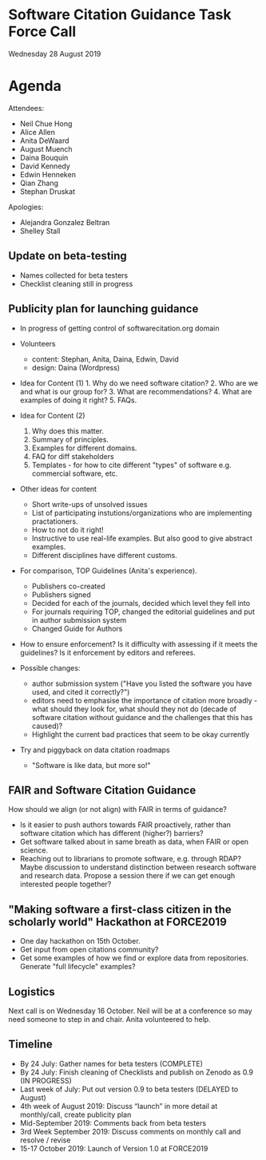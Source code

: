 # Software Citation Guidance Task Force Call
Wednesday 28 August 2019

# Agenda

Attendees:
- Neil Chue Hong
- Alice Allen
- Anita DeWaard
- August Muench
- Daina Bouquin
- David Kennedy
- Edwin Henneken
- Qian Zhang
- Stephan Druskat

Apologies:
- Alejandra Gonzalez Beltran
- Shelley Stall


## Update on beta-testing

- Names collected for beta testers
- Checklist cleaning still in progress


## Publicity plan for launching guidance

- In progress of getting control of softwarecitation.org domain

- Volunteers
     - content: Stephan, Anita, Daina, Edwin, David
     - design: Daina (Wordpress)

- Idea for Content (1)
      1. Why do we need software citation? 
      2. Who are we and what is our group for? 
      3. What are recommendations? 
      4. What are examples of doing it right? 
      5. FAQs.

- Idea for Content (2)
    1. Why does this matter. 
    2. Summary of principles.
    3. Examples for different domains.
    4. FAQ for diff stakeholders
    5. Templates - for how to cite different "types" of software e.g. commercial software, etc.

- Other ideas for content
    - Short write-ups of unsolved issues
    - List of participating instutions/organizations who are implementing practationers.
    - How to not do it right! 
    - Instructive to use real-life examples. But also good to give abstract examples. 
    - Different disciplines have different customs.

- For comparison, TOP Guidelines (Anita's experience).
    - Publishers co-created
    - Publishers signed
    - Decided for each of the journals, decided which level they fell into
    - For journals requiring TOP, changed the editorial guidelines and put in author submission system
    - Changed Guide for Authors

- How to ensure enforcement? Is it difficulty with assessing if it meets the guidelines? Is it enforcement by editors and referees.

- Possible changes:
  - author submission system ("Have you listed the software you have used, and cited it correctly?")
  - editors need to emphasise the importance of citation more broadly - what should they look for, what should they not do (decade of software citation without guidance and the challenges that this has caused)?
  - Highlight the current bad practices that seem to be okay currently

- Try and piggyback on data citation roadmaps
  - "Software is like data, but more so!"

## FAIR and Software Citation Guidance

How should we align (or not align) with FAIR in terms of guidance?

- Is it easier to push authors towards FAIR proactively, rather than software citation which has different (higher?) barriers? 
- Get software talked about in same breath as data, when FAIR or open science.
- Reaching out to librarians to promote software, e.g. through RDAP? Maybe discussion to understand distinction between research software and research data. Propose a session there if we can get enough interested people together?


## "Making software a first-class citizen in the scholarly world" Hackathon at FORCE2019

- One day hackathon on 15th October.
- Get input from open citations community?
- Get some examples of how we find or explore data from repositories. Generate "full lifecycle" examples?

## Logistics

Next call is on Wednesday 16 October. Neil will be at a conference so may need someone to step in and chair. Anita volunteered to help.

## Timeline

- By 24 July: Gather names for beta testers (COMPLETE)
- By 24 July: Finish cleaning of Checklists and publish on Zenodo as 0.9 (IN PROGRESS)
- Last week of July: Put out version 0.9 to beta testers (DELAYED to August) 
- 4th week of August 2019: Discuss “launch” in more detail at monthly/call, create publicity plan
- Mid-September 2019: Comments back from beta testers
- 3rd Week September 2019: Discuss comments on monthly call and resolve / revise
- 15-17 October 2019: Launch of Version 1.0 at FORCE2019
